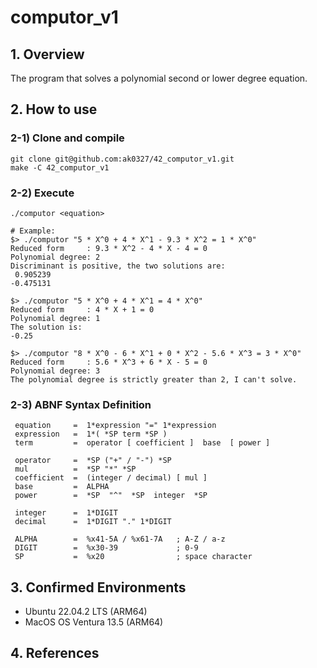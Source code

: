 # computor_v1
## 1. Overview
The program that solves a polynomial second or lower degree equation.

## 2. How to use
### 2-1) Clone and compile
```shell
git clone git@github.com:ak0327/42_computor_v1.git
make -C 42_computor_v1
```

### 2-2) Execute
```shell
./computor <equation>

# Example:
$> ./computor "5 * X^0 + 4 * X^1 - 9.3 * X^2 = 1 * X^0"
Reduced form     : 9.3 * X^2 - 4 * X - 4 = 0
Polynomial degree: 2
Discriminant is positive, the two solutions are:
 0.905239
-0.475131

$> ./computor "5 * X^0 + 4 * X^1 = 4 * X^0"
Reduced form     : 4 * X + 1 = 0
Polynomial degree: 1
The solution is:
-0.25

$> ./computor "8 * X^0 - 6 * X^1 + 0 * X^2 - 5.6 * X^3 = 3 * X^0"
Reduced form     : 5.6 * X^3 + 6 * X - 5 = 0
Polynomial degree: 3
The polynomial degree is strictly greater than 2, I can't solve.
```

### 2-3) ABNF Syntax Definition
```
 equation     =  1*expression "=" 1*expression
 expression   =  1*( *SP term *SP )
 term         =  operator [ coefficient ]  base  [ power ]

 operator     =  *SP ("+" / "-") *SP
 mul          =  *SP "*" *SP
 coefficient  =  (integer / decimal) [ mul ]
 base         =  ALPHA
 power        =  *SP  "^"  *SP  integer  *SP
 
 integer      =  1*DIGIT
 decimal      =  1*DIGIT "." 1*DIGIT
 
 ALPHA        =  %x41-5A / %x61-7A   ; A-Z / a-z
 DIGIT        =  %x30-39             ; 0-9
 SP           =  %x20                ; space character
```

## 3. Confirmed Environments
* Ubuntu 22.04.2 LTS (ARM64)
* MacOS OS Ventura 13.5 (ARM64)


## 4. References
